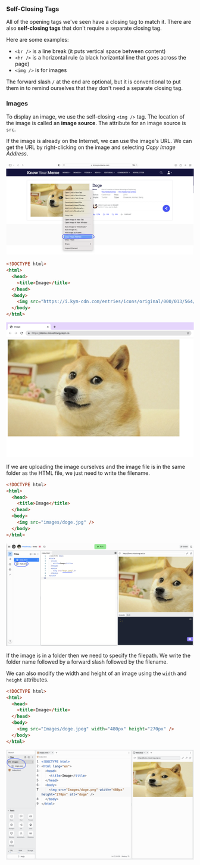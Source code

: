### Self-Closing Tags

All of the opening tags we've seen have a closing tag to match it. There are also **self-closing tags** that don't require a separate closing tag.

Here are some examples:
* `<br />` is a line break (it puts vertical space between content)
* `<hr />` is a horizontal rule (a black horizontal line that goes across the page)
* `<img />` is for images

The forward slash `/` at the end are optional, but it is conventional to put them in to remind ourselves that they don't need a separate closing tag.


### Images

To display an image, we use the self-closing `<img />` tag. The location of the image is called an **image source**. The attribute for an image source is `src`. 

If the image is already on the Internet, we can use the image's URL. We can get the URL by right-clicking on the image and selecting *Copy Image Address*.

![](../../Images/Doge_Address.png)

```html
<!DOCTYPE html>
<html>
  <head>
    <title>Image</title>
  </head>
  <body>
    <img src="https://i.kym-cdn.com/entries/icons/original/000/013/564/doge.jpg" />
  </body>
</html>
```

![](../../Images/HTML_Image_1.png)

If we are uploading the image ourselves and the image file is in the same folder as the HTML file, we just need to write the filename. 

```html
<!DOCTYPE html>
<html>
  <head>
    <title>Image</title>
  </head>
  <body>
    <img src="images/doge.jpg" />
  </body>
</html>
```

![](../../Images/HTML_Image_2.png)

If the image is in a folder then we need to specify the filepath. We write the folder name followed by a forward slash followed by the filename.

We can also modify the width and height of an image using the `width` and `height` attributes.

```html
<!DOCTYPE html>
<html>
  <head>
    <title>Image</title>
  </head>
  <body>
    <img src="Images/doge.jpeg" width="480px" height="270px" />
  </body>
</html>
```

![](../../Images/HTML_Image_3.png)

